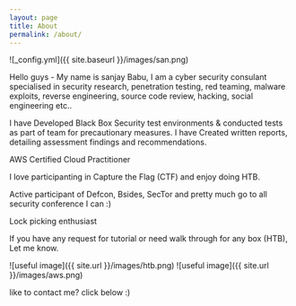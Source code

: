 ```yaml
---
layout: page
title: About
permalink: /about/
---
```


![_config.yml]({{ site.baseurl }}/images/san.png)



Hello guys - My name is sanjay Babu, I am a cyber security consulant specialised in security research, penetration testing, red teaming, malware exploits, reverse engineering, source code review, hacking, social engineering etc..

I have Developed Black Box Security test environments & conducted tests as part of team for precautionary measures. I have Created written reports, detailing assessment findings and recommendations.

AWS Certified Cloud Practitioner

I love participanting in Capture the Flag (CTF) and enjoy doing HTB.

Active participant of Defcon, Bsides, SecTor and pretty much go to all security conference I can :)

Lock picking enthusiast

If you have any request for tutorial or need walk through for any box (HTB), Let me know. 

![useful image]({{ site.url }}/images/htb.png)
![useful image]({{ site.url }}/images/aws.png)

like to contact me?  click below :)
